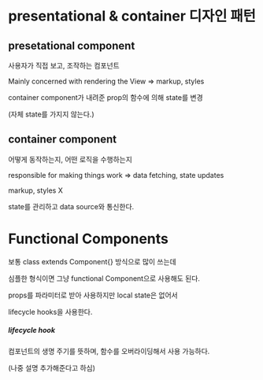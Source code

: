 # presentational & container 디자인 패턴

## presetational component

사용자가 직접 보고, 조작하는 컴포넌트

Mainly concerned with rendering the View => markup, styles

container component가 내려준 prop의 함수에 의해 state를 변경

(자체 state를 가지지 않는다.)


## container component

어떻게 동작하는지, 어떤 로직을 수행하는지

responsible for making things work => data fetching, state updates

markup, styles X 

state를 관리하고 data source와 통신한다. 

# Functional Components

보통 class extends Component{} 방식으로 많이 쓰는데

심플한 형식이면 그냥 functional Component으로 사용해도 된다.

props를 파라미터로 받아 사용하지만 local state은 없어서

lifecycle hooks을 사용한다.

##### lifecycle hook 

컴포넌트의 생명 주기를 뜻하며, 함수를 오버라이딩해서 사용 가능하다.

(나중 설명 추가해준다고 하심)
